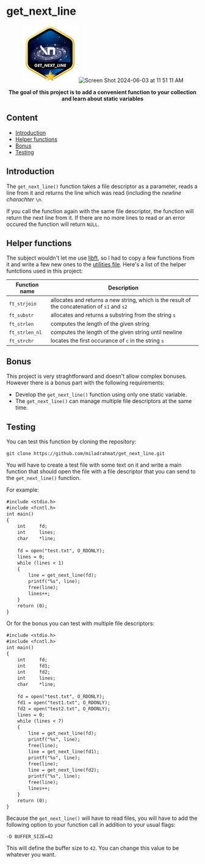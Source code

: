 # get_next_line

<p align="center">
	<img src="https://github.com/miladrahmat/42-badges/blob/master/badges/get_next_linem.png"><img width="144" alt="Screen Shot 2024-06-03 at 11 51 11 AM" src="https://github.com/miladrahmat/get_next_line/assets/159012803/e2845992-6cbf-4652-b4fc-c7c895a8f3e9">

</p>

<p align="center">
	<b>The goal of this project is to add a convenient function to your collection and learn about static variables</b>
</p>

## Content

- [Introduction](#introduction)
- [Helper functions](#helper-functions)
- [Bonus](#bonus)
- [Testing](#testing)

## Introduction

The `get_next_line()` function takes a file descriptor as a parameter, reads a line from it and returns the line which was read (including the *newline charachter* `\n`.

If you call the function again with the same file descriptor, the function will return the next line from it. If there are no more lines to read or an error occured the function will return `NULL`.

## Helper functions

The subject wouldn't let me use [libft](https://github.com/miladrahmat/Libft), so I had to copy a few functions from it and write a few new ones to the [utilities file](https://github.com/miladrahmat/get_next_line/blob/main/get_next_line_utils.c). Here's a list of the helper funtctions used in this project:

| Function name | Description                                                                                   |
|---------------|-----------------------------------------------------------------------------------------------|
| `ft_strjoin`  | allocates and returns a new string, which is the result of the concatenation of `s1` and `s2` |
| `ft_substr`   | allocates and returns a substring from the string `s`                                         |
| `ft_strlen`   | computes the length of the given string                                                       |
| `ft_strlen_nl`| computes the length of the given string until newline                                         |
| `ft_strchr`   | locates the first occurance of `c` in the string `s`                                          |

## Bonus

This project is very straghtforward and doesn't allow complex bonuses. However there is a bonus part with the following requirements:
- Develop the `get_next_line()` function using only one static variable.
- The `get_next_line()` can manage multiple file descriptors at the same time.

## Testing

You can test this function by cloning the repository:
```
git clone https://github.com/miladrahmat/get_next_line.git
```
You will have to create a test file with some text on it and write a main function that should open the file with a file descriptor that you can send to the `get_next_line()` function. 

For example:
```
#include <stdio.h>
#include <fcntl.h>
int	main()
{
	int		fd;
	int		lines;
	char	*line;

	fd = open("test.txt", O_RDONLY);
	lines = 0;
	while (lines < 1)
	{
		line = get_next_line(fd);
		printf("%s", line);
		free(line);
		lines++;
	}
	return (0);
} 
```
Or for the bonus you can test with multiple file descriptors:
```
#include <stdio.h>
#include <fcntl.h>
int	main()
{
	int		fd;
	int		fd1;
	int		fd2;
	int		lines;
	char	*line;

	fd = open("test.txt", O_RDONLY);
	fd1 = open("test1.txt", O_RDONLY);
	fd2 = open("test2.txt", O_RDONLY);
	lines = 0;
	while (lines < 7)
	{
		line = get_next_line(fd);
		printf("%s", line);
		free(line);
		line = get_next_line(fd1);
		printf("%s", line);
		free(line);
		line = get_next_line(fd2);
		printf("%s", line);
		free(line);
		lines++;
	}
	return (0);
} 
```
Because the `get_next_line()` will have to read files, you will have to add the following option to your function call in addition to your usual flags:
```
-D BUFFER_SIZE=42
```
This will define the buffer size to `42`. You can change this value to be whatever you want. 
